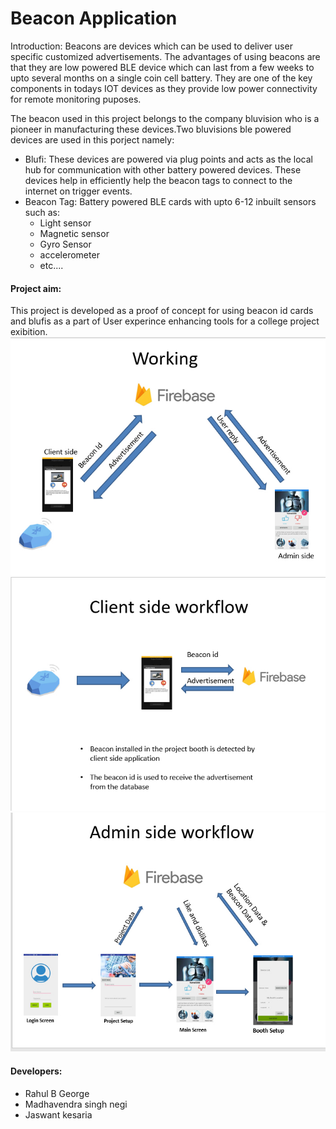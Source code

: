 # Beacon Application

Introduction: Beacons are devices which can be used to deliver user specific customized advertisements. The advantages of using beacons
are that they are low powered BLE device which can last from a few weeks to upto several months on a single coin cell battery.
They are one of the key components in todays IOT devices as they provide low power connectivity for remote monitoring puposes.

The beacon used in this project belongs to the company bluvision who is a pioneer in manufacturing these devices.Two bluvisions ble powered
devices are used in this porject namely:
<ul>
<li>Blufi: These devices are powered via plug points and acts as the local hub for communication with other battery powered devices.
These devices help in efficiently help the beacon tags to connect to the internet on trigger events.</li>
<li>Beacon Tag: Battery powered BLE cards with upto 6-12 inbuilt sensors such as:<ul>
<li>Light sensor</li>
<li>Magnetic sensor</li>
<li>Gyro Sensor</li>
<li>accelerometer</li>
<li>etc....</li></ul></li>
</ul>

<h4>Project aim:</h4>
  This project is developed as a proof of concept for using beacon id cards and blufis as a part of User experince enhancing tools for a college project exibition.
  
  <img src="snaps/working.jpg">
  <img src="snaps/clientworking.jpg">
  <img src="snaps/adminworking.jpg">
  
  
  
  
  <h4>Developers:</h4>
  <ul><li>Rahul B George</li>
  <li>Madhavendra singh negi</li>
  <li>Jaswant kesaria</li></ul>
